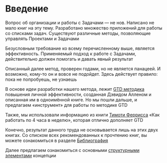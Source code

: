 # Введение

Вопрос об организации и работы с Задачами — не нов. Написано не мало книг на эту тему. Разработано множество приложений для работы со списками задач. Существуют различные методы, позволяющие управлять Проектами и Задачами

Безусловным требование ко всему перечисленному выше, является эффективность. Применяемый подход к работе с Задачами, действительно должен помогать и давать явный результат

Описанный далее метод, проверен годами, но не является панацеей. И возможно, кому-то он и вовсе не подойдет. Здесь действует правило: пока не попробуешь, не узнаешь

В основе идеи разработки нашего метода, лежит [GTD методика](https://www.wikiwand.com/ru/Getting_Things_Done) повышения личной эффективности, созданная Дэвидом Алленом и описанная им в одноимённой книге. Но мы пошли дальше, и предлагаем «инструмент» для работы по методике GTD

Также, мы использовали информацию из книги [Тимоти Феррисса](https://www.wikiwand.com/en/Tim_Ferriss) «Как работать по 4 часа в неделю», которая отлично дополняет GTD

Конечно, результат данного труда не основывается лишь на этих двух книгах. Со списком всех рекомендованных к прочтению книг, вы можете ознакомиться в разделе [Библиография](/bibliography/)

Далее предлагаем ознакомиться с основными [структурными элементами](/concept/02_elements.html) концепции
